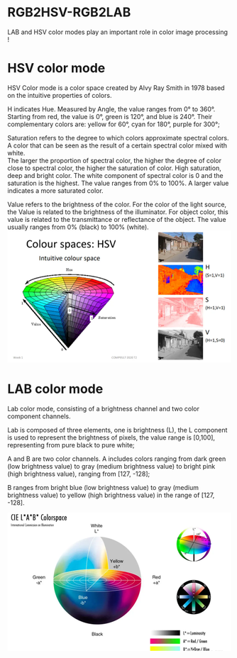 # RGB2HSV-RGB2LAB
LAB and HSV color modes play an important role in color image processing !

# HSV color mode  
 
HSV Color mode is a color space created by Alvy Ray Smith in 1978 based on the intuitive properties of colors.  
 
H indicates Hue. Measured by Angle, the value ranges from 0° to 360°. Starting from red, the value is 0°, green is 120°, and blue is 240°.  Their complementary colors are: yellow for 60°, cyan for 180°, purple for 300°;  
 
Saturation refers to the degree to which colors approximate spectral colors. A color that can be seen as the result of a certain spectral color mixed with white.  
The larger the proportion of spectral color, the higher the degree of color close to spectral color, the higher the saturation of color.  High saturation, deep and bright color. The white component of spectral color is 0 and the saturation is the highest. The value ranges from 0% to 100%. A larger value indicates a more saturated color.  
 
Value refers to the brightness of the color. For the color of the light source, the Value is related to the brightness of the illuminator.  For object color, 
this value is related to the transmittance or reflectance of the object.  The value usually ranges from 0% (black) to 100% (white).  
![image](https://github.com/oraclBH/RGB2HSV-RGB2LAB/blob/main/Screenshots/HSV.png)


# LAB color mode  

Lab color mode, consisting of a brightness channel and two color component channels.  
 
Lab is composed of three elements, one is brightness (L), the L component is used to represent the brightness of pixels, the value range is [0,100], representing from pure black to pure white;  
 
A and B are two color channels.  A includes colors ranging from dark green (low brightness value) to gray (medium brightness value) to bright pink (high brightness value), ranging from [127, -128];  
 
B ranges from bright blue (low brightness value) to gray (medium brightness value) to yellow (high brightness value) in the range of [127, -128].  

![image](https://github.com/oraclBH/RGB2HSV-RGB2LAB/blob/main/Screenshots/lab.png)
